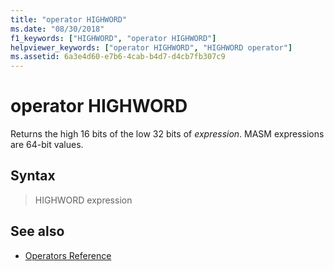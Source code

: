 ```yaml
---
title: "operator HIGHWORD"
ms.date: "08/30/2018"
f1_keywords: ["HIGHWORD", "operator HIGHWORD"]
helpviewer_keywords: ["operator HIGHWORD", "HIGHWORD operator"]
ms.assetid: 6a3e4d60-e7b6-4cab-b4d7-d4cb7fb307c9
---
```

# operator HIGHWORD

Returns the high 16 bits of the low 32 bits of *expression*. MASM expressions are 64-bit values.

## Syntax

> HIGHWORD expression

## See also

- [Operators Reference](../../assembler/masm/operators-reference.md)
